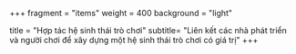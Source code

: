 +++
fragment = "items"
weight = 400
background = "light"

title = "Hợp tác hệ sinh thái trò chơi"
subtitle= "Liên kết các nhà phát triển và người chơi để xây dựng một hệ sinh thái trò chơi có giá trị"
+++



